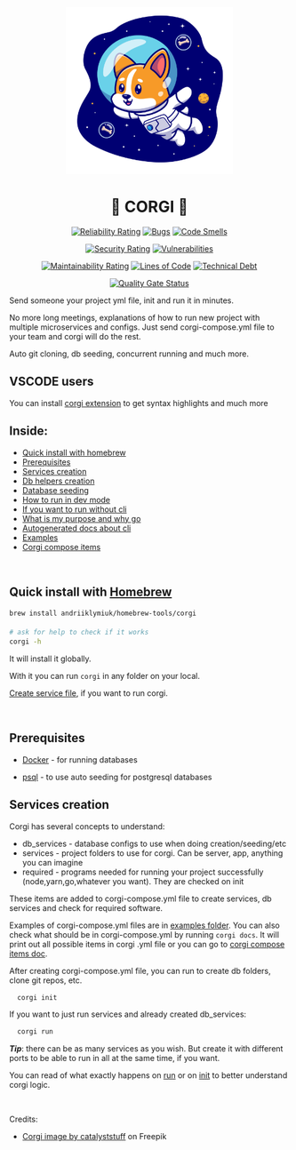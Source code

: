 <div align="center">
  <img width="300" height="300" src="./resources/corgi.png">
  
  # 🐶 CORGI 🐶
  [![Reliability Rating](https://sonarcloud.io/api/project_badges/measure?project=Andriiklymiuk_corgi&metric=reliability_rating)](https://sonarcloud.io/summary/new_code?id=Andriiklymiuk_corgi)
  [![Bugs](https://sonarcloud.io/api/project_badges/measure?project=Andriiklymiuk_corgi&metric=bugs)](https://sonarcloud.io/summary/new_code?id=Andriiklymiuk_corgi)
  [![Code Smells](https://sonarcloud.io/api/project_badges/measure?project=Andriiklymiuk_corgi&metric=code_smells)](https://sonarcloud.io/summary/new_code?id=Andriiklymiuk_corgi)

  [![Security Rating](https://sonarcloud.io/api/project_badges/measure?project=Andriiklymiuk_corgi&metric=security_rating)](https://sonarcloud.io/summary/new_code?id=Andriiklymiuk_corgi)
  [![Vulnerabilities](https://sonarcloud.io/api/project_badges/measure?project=Andriiklymiuk_corgi&metric=vulnerabilities)](https://sonarcloud.io/summary/new_code?id=Andriiklymiuk_corgi)

  [![Maintainability Rating](https://sonarcloud.io/api/project_badges/measure?project=Andriiklymiuk_corgi&metric=sqale_rating)](https://sonarcloud.io/summary/new_code?id=Andriiklymiuk_corgi)
  [![Lines of Code](https://sonarcloud.io/api/project_badges/measure?project=Andriiklymiuk_corgi&metric=ncloc)](https://sonarcloud.io/summary/new_code?id=Andriiklymiuk_corgi)
  [![Technical Debt](https://sonarcloud.io/api/project_badges/measure?project=Andriiklymiuk_corgi&metric=sqale_index)](https://sonarcloud.io/summary/new_code?id=Andriiklymiuk_corgi)

  [![Quality Gate Status](https://sonarcloud.io/api/project_badges/measure?project=Andriiklymiuk_corgi&metric=alert_status)](https://sonarcloud.io/summary/new_code?id=Andriiklymiuk_corgi)
</div>

Send someone your project yml file, init and run it in minutes.

No more long meetings, explanations of how to run new project with multiple microservices and configs. Just send corgi-compose.yml file to your team and corgi will do the rest.

Auto git cloning, db seeding, concurrent running and much more.

## VSCODE users

You can install [corgi extension](https://marketplace.visualstudio.com/items?itemName=corgi.corgi) to get syntax highlights and much more


## Inside:
- [Quick install with homebrew](#quick-install-with-homebrewhttpsbrewsh-without-repo-cloning)
- [Prerequisites](#prerequisites)
- [Services creation](#services-creation)
- [Db helpers creation](./resources/readme/db_helpers.md)
- [Database seeding](./resources/readme/db_helpers.md#database-seeding)
- [How to run in dev mode](./resources/readme/how_to_develop.md)
- [If you want to run without cli](#without-cli)
- [What is my purpose and why go](./resources/readme/why_it_exists.md)
- [Autogenerated docs about cli](./resources/readme/corgi.md)
- [Examples](./examples/)
- [Corgi compose items](./resources/readme/corgi_compose_items.md)

</br>

## Quick install with [Homebrew](https://brew.sh)

```bash
brew install andriiklymiuk/homebrew-tools/corgi

# ask for help to check if it works
corgi -h
```

It will install it globally.

With it you can run `corgi` in any folder on your local.

[Create service file](#services-creation), if you want to run corgi.

</br>

## Prerequisites
- [Docker](https://www.docker.com) - for running databases

- [psql](https://formulae.brew.sh/formula/libpq) - to use auto seeding for postgresql databases


## Services creation

Corgi has several concepts to understand:

- db_services - database configs to use when doing creation/seeding/etc
- services - project folders to use for corgi. Can be server, app, anything you can imagine
- required - programs needed for running your project successfully (node,yarn,go,whatever you want). They are checked on init

These items are added to corgi-compose.yml file to create services, db services and check for required software.

Examples of corgi-compose.yml files are in [examples folder](./examples/). You can also check what should be in corgi-compose.yml by running ```corgi docs```. It will print out all possible items in corgi .yml file or you can go to [corgi compose items doc](./resources/readme/corgi_compose_items.md).

After creating corgi-compose.yml file, you can run to create db folders, clone git repos, etc.
```bash 
  corgi init
```
If you want to just run services and already created db_services:
```bash 
  corgi run
```

***Tip***: there can be as many services as you wish. 
But create it with different ports to be able to run in all at the same time, if you want.

You can read of what exactly happens on [run](./resources/readme/why_it_exists.md#what-happens-on-run) or on [init](./resources/readme/why_it_exists.md#what-happens-on-run) to better understand corgi logic.


</br>

Credits:

- <a href="https://www.freepik.com/free-vector/cute-corgi-dog-astronaut-floating-space-cartoon-vector-icon-illustration-animal-science-icon-concept-isolated-premium-vector-flat-cartoon-style_22271104.htm#query=corgi%20icon&position=7&from_view=keyword">Corgi image by catalyststuff</a> on Freepik
